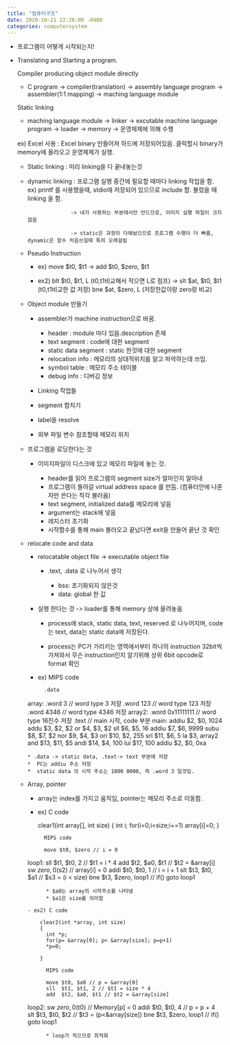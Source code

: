 ```yaml
---
title: "컴퓨터구조"
date: 2020-10-21 22:26:00 -0400
categories: computersystem
---
```

- 프로그램이 어떻게 시작되는지!

- Translating and Starting a program.

  Compiler producing object module directly

  - C program -> compiler(translation) -> assembly language program -> assembler(1:1 mapping) -> maching language module

  Static linking

  - maching language module -> linker -> excutable machine language program -> loader -> memory -> 운영체제에 의해 수행

  ex) Excel 사용 : Excel binary 만들어져 하드에 저장되어있음. 클릭할시 binary가 memory에 올라오고 운영체제가 실행.

  * Static linking : 미리 linking을 다 끝내놓는것
  * dynamic linking : 프로그램 실행 중간에 필요할 때마다 linking 작업을 함.
                      ex) printf 를 사용했을때, stdio에 저장되어 있으므로 include 함. 불렀을 때 linking 을 함.

                      -> 내가 사용하는 부분에서만 만드므로, 이미지 실행 파일이 크지 않음

                      -> static은 과정이 다해놨으므로 프로그램 수행이 더 빠름, dynamic은 함수 처음쓰일때 특히 오래걸림

  - Pseudo Instruction

    - ex) move $t0, $t1
          -> add $t0, $zero, $t1

    - ex2) blt  $t0,  $t1,  L (t0,t1비교해서 작으면 L로 점프)
          -> slt $at, $t0, $t1 (t0,t1비교한 값 저장)
             bne $at, $zero,  L (저장한값이랑 zero랑 비교)

  - Object module 만들기

    - assembler가 machine instruction으로 바꿈.

      - header : module 마다 있음.description 존재
      - text segment : code에 대한 segment
      - static data segment : static 한것에 대한 segment
      - relocation info : 메모리의 상대적위치를 알고 파악하는데 쓰임.
      - symbol table : 메모리 주소 테이블
      -  debug info  : 디버깅 정보

     - Linking 작업들

      - segment 합치기
      - label을 resolve
      - 외부 파일 변수 참조할때 메모리 위치

  - 프로그램을 로딩한다는 것

    - 이미지파일이 디스크에 있고 메모리 파일에 놓는 것.

      - header를 읽어 프로그램의 segment size가 얼마인지 알아내
      - 프로그램이 돌아갈 virtual address space 를 만듬.
        (컴퓨터안에 나혼자만 쓴다는 착각 불러옴)
      - text segment, initialized data를 메모리에 넣음
      - argument는 stack에 넣음
      - 레지스터 초기화
      - 시작함수를 통해 main 불러오고 끝났다면 exit을 만들어 끝난 것 확인



  - relocate code and data

    - relocatable object file -> executable object file

      - .text, .data 로 나누어서 생각

        * bss: 초기화되지 않은것
        * data: global 한 값


    - 실행 한다는 것 -> loader를 통해 memory 상에 올려놓음

      - process에 stack, static data, text, reserved 로 나누어지며, code는 text, data는 static data에 저장된다.

      - process는 PC가 가리키는 영역에서부터 하나의 instruction 32bit씩 가져와서 무슨 instruction인지 알기위해 상위 6bit opcode로 format 확인


    - ex) MIPS code

            .data
    array:  .word   3 // word type 3 저장
            .word   123 // word type 123 저장
            .word   4346 // word type 4346 저장
    array2: .word   0x11111111 // word type 16진수 저장
            .text  // main 시작, code 부분
    main:
            addiu   $2,  $0, 1024
            addu    $3,  $2, $2
            or      $4, $3, $2
            sll     $6, $5, 16
            addiu   $7, $6, 9999
            subu    $8, $7, $2
            nor     $9, $4, $3
            ori     $10, $2,  255
            srl     $11, $6, 5
            la      $3, array2
            and     $13, $11, $5
            andi    $14, $4, 100
            lui     $17, 100
            addiu   $2, $0, 0xa

        * .data -> static data, .text-> text 부분에 저장
        *  PC는 addiu 주소 저장
        *  static data 의 시작 주소는 1000 0000, 즉 .word 3 일것임.

  - Array, pointer

      -  array는 index를 가지고 움직임, pointer는 메모리 주소로 이동함.

      - ex) C code

          clear1(int array[], int size)
          {
            int i;
            for(i=0;i<size;i+=1)
            array[i]=0;
          }

              MIPS code

              move $t0, $zero // i = 0
      loop1:  sll  $t1, $t0, 2 // $t1 = i * 4
              add  $t2, $a0, $t1 // $t2 = &array[i]
              sw   $zero, 0($s2) // array[i] = 0
              addi $t0, $t0, 1 // i = i + 1
              slt  $t3, $t0, $a1 // $s3 = (i < size)
              bne  $t3, $zero, loop1 // if() goto loop1

              * $a0는 array의 시작주소를 나타냄
              * $a1은 size를 의미함

        - ex2) C code

            clear2(int *array, int size)
            {
              int *p;
              for(p= &array[0]; p< &array[size]; p=p+1)
              *p=0;

            }

              MIPS code

              move $t0, $a0 // p = &array[0]
              sll  $t1, $t1, 2 // $t1 = size * 4
              add  $t2, $a0, $t1 // $t2 = &array[size]
    loop2:    sw   $zero, 0($t0) // Memory[p] = 0
              addi $t0, $t0, 4 // p = p + 4
              slt  $t3, $t0, $t2 // $t3 = (p<&array[size])
              bne  $t3, $zero, loop1 // if() goto loop1

              * loop가 적으므로 최적화

